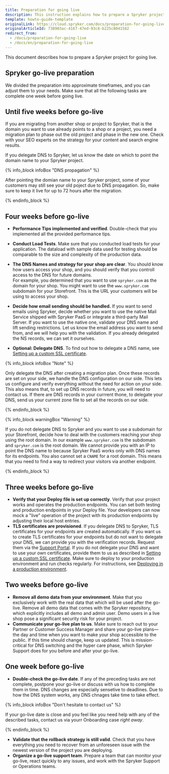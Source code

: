 ```yaml
---
title: Preparation for going live
description: This instruction explains how to prepare a Spryker project for going live.
template: howto-guide-template
originalLink: https://cloud.spryker.com/docs/preparation-for-going-live
originalArticleId: 738903ac-4167-47ed-93c8-b225c8041582
redirect_from:
  - /docs/preparation-for-going-live
  - /docs/en/preparation-for-going-live
---
```


This document describes how to prepare a Spryker project for going live.

## Spryker go-live preparation

We divided the preparation into approximate timeframes, and you can adjust them to your needs. Make sure that all the following tasks are complete one week before going live.

## Until five weeks before go-live

If you are migrating from another shop or project to Spryker, that is the domain you want to use already points to a shop or a project, you need a migration plan to phase out the old project and phase in the new one. Check with your SEO experts on the strategy for your content and search engine results. 

If you delegate DNS to Spryker, let us know the date on which to point the domain name to your Spryker project.

{% info_block infoBox "DNS propagation" %}

After pointing the domian name to your Spryker project, some of your customers may still see your old poject due to DNS propagation. So, make sure to keep it live for up to 72 hours after the migration. 

{% endinfo_block %}

## Four weeks before go-live

- **Performance Tips implemented and verified**. Double-check that you implemented all the provided performance tips.

- **Conduct Load Tests**. Make sure that you conducted load tests for your application. The dataload with sample data used for testing should be comparable to the size and complexity of the production data.

- **The DNS Names and strategy for your shop are clear**. You should know how users access your shop, and you should verify that you controll access to the DNS for future domains. <br>For example, you determined that you want to use `spryker.com` as the domain for your shop. You might want to use the `www.spryker.com` subdomain for your Storefront. This is the URL your customers will be using to access your shop. 

- **Decide how email sending should be handled.** If you want to send emails using Spryker, decide whether you want to use the native  Mail Service shipped with Spryker PaaS or integrate a third-party Mail Server. If you want to use the native one, validate your DNS name and lift sending restrictions. Let us know the email address you want to send from, and we will help you with the validation. If you already delegated the NS records, we can set it ourselves.
- **Optional: Delegate DNS**. To find out how to delegate a DNS name, see [Setting up a custom SSL certificate](https://docs.spryker.com/docs/cloud/dev/spryker-cloud-commerce-os/setting-up-a-custom-ssl-certificate.html).

{% info_block infoBox "Note" %}
	
Only delegate the DNS after creating a migration plan. Once these records are set on your side, we handle the DNS configuration on our side. This lets us configure and verify everything without the need for action on your side. This also means that, to set up DNS records in future, you will need to contact us. If there are DNS records in your currrent thone, to delegate your DNS, send us your  current zone file to set all the records on our side.
	
{% endinfo_block %}

{% info_block warningBox "Warning" %}

If you do not delegate DNS to Spryker and you want to use a subdomain for your Storefront, decide how to deal with the customers reaching your shop using the root domain. In our example `www.spryker.com` is the subdomain and `spryker.com` is the root domain. We  cannot provide you with an IP to point the DNS name to because Spryker PaaS works only with DNS names for its endpoints.  You also cannot set a `CNAME` for a root domain. This means that you need to find a way to redirect your visitors via another endpoint.

{% endinfo_block %}

## Three weeks before go-live

- **Verify that your Deploy file is set up correctly**. Verify that your project works and operates the production endpoints. You can set both testing and production endpoints in your Deploy file. Your developers can now mock a "live" operation of the project with its production endpoints by adjusting their local host entries.
- **TLS certificates are provisioned**. If you delegate DNS to Spryker, TLS certificates for your endpoints are created automatically. If you want us to create TLS certificates for your endpoints but do not want to delegate your DNS, we can provide you with the verification records. Request them via the [Support Portal](https://support.spryker.com). If you do not delegate your DNS and want to use your own certificates, provide them to us as described in [Setting up a custom SSL certificate](https://docs.spryker.com/docs/cloud/dev/spryker-cloud-commerce-os/setting-up-a-custom-ssl-certificate.html).
Make sure to deploy to your production environment and run checks regularly. For instructions, see [Deploying in a production environment](https://docs.spryker.com/docs/cloud/dev/spryker-cloud-commerce-os/deploying-in-a-production-environment.html).

## Two weeks before go-live

- **Remove all demo data from your environment**. Make that you exclusively work with the real data that which will be used after the go-live. Remove all demo data that comes with the Spryker repository, which explicitly includes all demo and admin user. Demo users in a live shop pose a significant security risk for your project.
- **Communicate your go-live plan to us**. Make sure to reach out to your Partner or Customer Success Manager and share your go-live plans—the day and time when you want to make your shop accessible to the public. If this time should change, keep us updated. This is mission-critical for DNS switching and the hyper care phase, which Spryker Support does for you before and after your go-live.

## One week before go-live

- **Double-check the go-live date**. If any of the preceding tasks are not complete, postpone your go-live or discuss with us how to complete them in time. DNS changes are especially sensetive to deadlines. Due to how the DNS system works, any DNS chnages take time to take effect.

{% info_block infoBox "Don't hesitate to contact us" %}
	
If your go-live date is close and you feel like you need help with any of the described tasks, contact us via yourr Onboarding case *right away*.
	
{% endinfo_block %}

- **Validate that the rollback strategy is still valid**. Check that you have everything you need to recover from an unforeseen issue  with the newest version of the project you are deploying.
- **Organize a go-live support team**. Prepare a team that can monitor your go-live, react quickly to any issues, and work with the Spryker Support or Operations teams.

